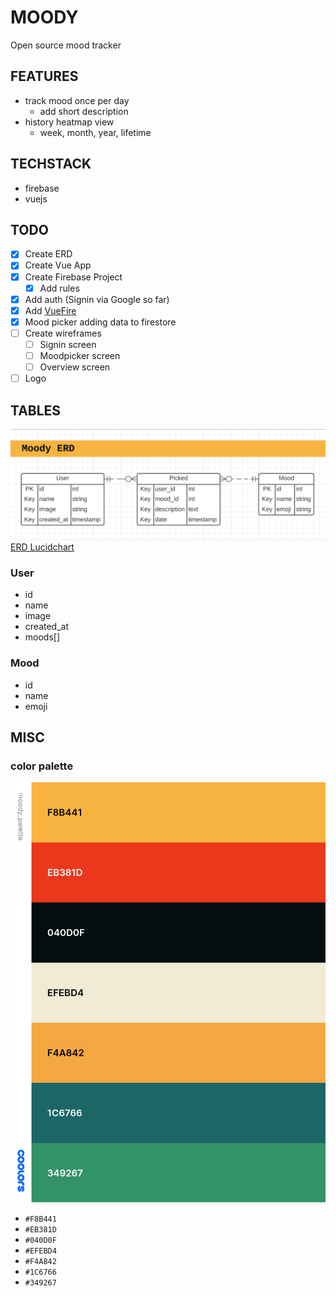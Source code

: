 # MOODY

Open source mood tracker

## FEATURES

- track mood once per day
  - add short description
- history heatmap view
  - week, month, year, lifetime

## TECHSTACK

- firebase
- vuejs

## TODO

- [x] Create ERD
- [x] Create Vue App
- [x] Create Firebase Project
  - [x] Add rules
- [x] Add auth (Signin via Google so far)
- [x] Add [VueFire](https://github.com/vuejs/vuefire/tree/master/packages/vuexfire)
- [x] Mood picker adding data to firestore
- [ ] Create wireframes
  - [ ] Signin screen
  - [ ] Moodpicker screen
  - [ ] Overview screen
- [ ] Logo

## TABLES

![ERD](docs/erd.png)
[ERD Lucidchart](https://app.lucidchart.com/invitations/accept/ea5ea308-100d-422d-904e-8341194502ce)

### User

- id
- name
- image
- created_at
- moods[]

### Mood

- id
- name
- emoji

###

## MISC

### color palette

![color_palette](docs/colors.png)

- `#F8B441`
- `#EB381D`
- `#040D0F`
- `#EFEBD4`
- `#F4A842`
- `#1C6766`
- `#349267`
